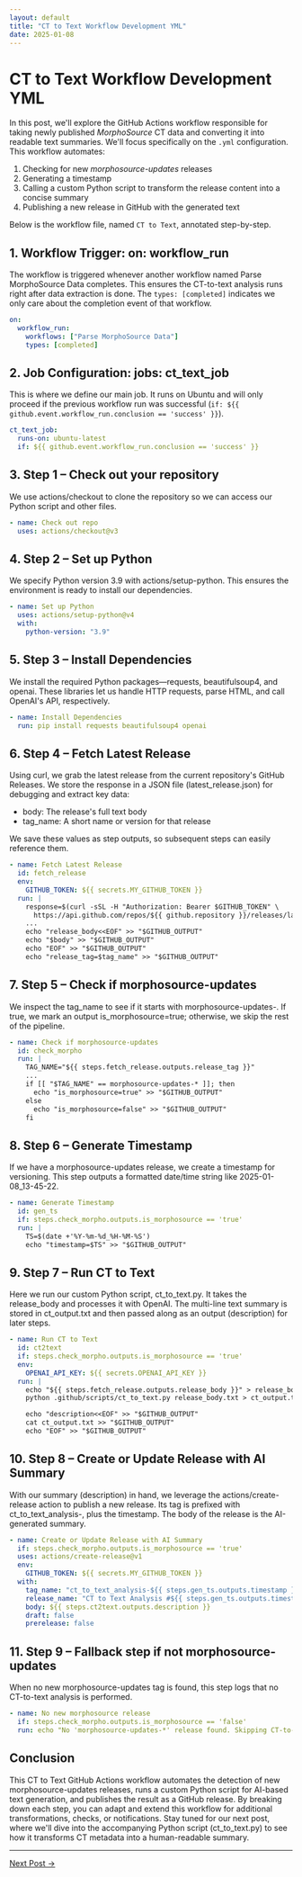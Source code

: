 ```yaml
---
layout: default
title: "CT to Text Workflow Development YML"
date: 2025-01-08
---
```




# CT to Text Workflow Development YML

In this post, we'll explore the GitHub Actions workflow responsible for taking newly published *MorphoSource* CT data and converting it into readable text summaries. We'll focus specifically on the `.yml` configuration. This workflow automates:

1. Checking for new *morphosource-updates* releases
2. Generating a timestamp
3. Calling a custom Python script to transform the release content into a concise summary
4. Publishing a new release in GitHub with the generated text

Below is the workflow file, named `CT to Text`, annotated step-by-step.

## 1. Workflow Trigger: on: workflow_run

The workflow is triggered whenever another workflow named Parse MorphoSource Data completes. This ensures the CT-to-text analysis runs right after data extraction is done. The `types: [completed]` indicates we only care about the completion event of that workflow.

```yaml
on:
  workflow_run:
    workflows: ["Parse MorphoSource Data"]
    types: [completed]
```

## 2. Job Configuration: jobs: ct_text_job

This is where we define our main job. It runs on Ubuntu and will only proceed if the previous workflow run was successful (`if: ${{ github.event.workflow_run.conclusion == 'success' }}`).

```yaml
ct_text_job:
  runs-on: ubuntu-latest
  if: ${{ github.event.workflow_run.conclusion == 'success' }}
```

## 3. Step 1 – Check out your repository

We use actions/checkout to clone the repository so we can access our Python script and other files.

```yaml
- name: Check out repo
  uses: actions/checkout@v3
```

## 4. Step 2 – Set up Python

We specify Python version 3.9 with actions/setup-python. This ensures the environment is ready to install our dependencies.

```yaml
- name: Set up Python
  uses: actions/setup-python@v4
  with:
    python-version: "3.9"
```

## 5. Step 3 – Install Dependencies

We install the required Python packages—requests, beautifulsoup4, and openai. These libraries let us handle HTTP requests, parse HTML, and call OpenAI's API, respectively.

```yaml
- name: Install Dependencies
  run: pip install requests beautifulsoup4 openai
```

## 6. Step 4 – Fetch Latest Release

Using curl, we grab the latest release from the current repository's GitHub Releases. We store the response in a JSON file (latest_release.json) for debugging and extract key data:

- body: The release's full text body
- tag_name: A short name or version for that release

We save these values as step outputs, so subsequent steps can easily reference them.

```yaml
- name: Fetch Latest Release
  id: fetch_release
  env:
    GITHUB_TOKEN: ${{ secrets.MY_GITHUB_TOKEN }}
  run: |
    response=$(curl -sSL -H "Authorization: Bearer $GITHUB_TOKEN" \
      https://api.github.com/repos/${{ github.repository }}/releases/latest)
    ...
    echo "release_body<<EOF" >> "$GITHUB_OUTPUT"
    echo "$body" >> "$GITHUB_OUTPUT"
    echo "EOF" >> "$GITHUB_OUTPUT"
    echo "release_tag=$tag_name" >> "$GITHUB_OUTPUT"
```

## 7. Step 5 – Check if morphosource-updates

We inspect the tag_name to see if it starts with morphosource-updates-. If true, we mark an output is_morphosource=true; otherwise, we skip the rest of the pipeline.

```yaml
- name: Check if morphosource-updates
  id: check_morpho
  run: |
    TAG_NAME="${{ steps.fetch_release.outputs.release_tag }}"
    ...
    if [[ "$TAG_NAME" == morphosource-updates-* ]]; then
      echo "is_morphosource=true" >> "$GITHUB_OUTPUT"
    else
      echo "is_morphosource=false" >> "$GITHUB_OUTPUT"
    fi
```

## 8. Step 6 – Generate Timestamp

If we have a morphosource-updates release, we create a timestamp for versioning. This step outputs a formatted date/time string like 2025-01-08_13-45-22.

```yaml
- name: Generate Timestamp
  id: gen_ts
  if: steps.check_morpho.outputs.is_morphosource == 'true'
  run: |
    TS=$(date +'%Y-%m-%d_%H-%M-%S')
    echo "timestamp=$TS" >> "$GITHUB_OUTPUT"
```

## 9. Step 7 – Run CT to Text

Here we run our custom Python script, ct_to_text.py. It takes the release_body and processes it with OpenAI. The multi-line text summary is stored in ct_output.txt and then passed along as an output (description) for later steps.

```yaml
- name: Run CT to Text
  id: ct2text
  if: steps.check_morpho.outputs.is_morphosource == 'true'
  env:
    OPENAI_API_KEY: ${{ secrets.OPENAI_API_KEY }}
  run: |
    echo "${{ steps.fetch_release.outputs.release_body }}" > release_body.txt
    python .github/scripts/ct_to_text.py release_body.txt > ct_output.txt

    echo "description<<EOF" >> "$GITHUB_OUTPUT"
    cat ct_output.txt >> "$GITHUB_OUTPUT"
    echo "EOF" >> "$GITHUB_OUTPUT"
```

## 10. Step 8 – Create or Update Release with AI Summary

With our summary (description) in hand, we leverage the actions/create-release action to publish a new release. Its tag is prefixed with ct_to_text_analysis-, plus the timestamp. The body of the release is the AI-generated summary.

```yaml
- name: Create or Update Release with AI Summary
  if: steps.check_morpho.outputs.is_morphosource == 'true'
  uses: actions/create-release@v1
  env:
    GITHUB_TOKEN: ${{ secrets.MY_GITHUB_TOKEN }}
  with:
    tag_name: "ct_to_text_analysis-${{ steps.gen_ts.outputs.timestamp }}"
    release_name: "CT to Text Analysis #${{ steps.gen_ts.outputs.timestamp }}"
    body: ${{ steps.ct2text.outputs.description }}
    draft: false
    prerelease: false
```

## 11. Step 9 – Fallback step if not morphosource-updates

When no new morphosource-updates tag is found, this step logs that no CT-to-text analysis is performed.

```yaml
- name: No new morphosource release
  if: steps.check_morpho.outputs.is_morphosource == 'false'
  run: echo "No 'morphosource-updates-*' release found. Skipping CT-to-text analysis."
```

## Conclusion

This CT to Text GitHub Actions workflow automates the detection of new morphosource-updates releases, runs a custom Python script for AI-based text generation, and publishes the result as a GitHub release. By breaking down each step, you can adapt and extend this workflow for additional transformations, checks, or notifications. Stay tuned for our next post, where we'll dive into the accompanying Python script (ct_to_text.py) to see how it transforms CT metadata into a human-readable summary.


---

[Next Post →](https://johntrue15.github.io/2025/01/09/Blog-9/)
